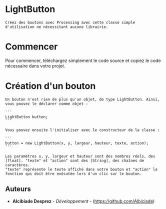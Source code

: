 # LightButton
	Créez des boutons avec Processing avec cette classe simple d'utilisation ne nécessitant aucune librairie.

# Commencer

Pour commencer, téléchargez simplement le code source et copiez le code nécessaire dans votre projet.


# Création d'un bouton

	Un bouton n'est rien de plus qu'un objet, de type LightButton. Ainsi, vous pouvez le déclarer comme objet :
	
	```
	LightButton button;
	```
	
	Vous pouvez ensuite l'initialiser avec le constructeur de la classe :
	
	```
	button = new LightButton(x, y, largeur, hauteur, texte, action);
	```	

	Les paramètres x, y, largeur et hauteur sont des nombres réels, des [float]. "texte" et "action" sont des [String], des chaînes de caractères.
	"texte" représente le texte affiché dans votre bouton et "action" la fonction qui doit être exécutée lors d'un clic sur le bouton.
	
## Auteurs

* **Alcibiade Desprez** - *Développement* - (https://github.com/Albiciade)
